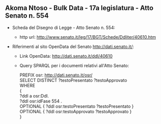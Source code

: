 ## Akoma Ntoso - Bulk Data - 17a legislatura - Atto Senato n. 554 ##

* Scheda del Disegno di Legge - Atto Senato n. 554:
	* http url: http://www.senato.it/leg/17/BGT/Schede/Ddliter/40610.htm

* Riferimenti al sito OpenData del Senato http://dati.senato.it/:
	* Link OpenData: http://dati.senato.it/ddl/40610
	* Query SPARQL per i documenti relativi all'Atto Senato:

        PREFIX osr: <http://dati.senato.it/osr/>  
		SELECT DISTINCT ?testoPresentato ?testoApprovato  
		WHERE  
		{  
		    ?ddl a osr:Ddl.  
		    ?ddl osr:idFase 554 .  
		    OPTIONAL { ?ddl osr:testoPresentato ?testoPresentato }  
		    OPTIONAL { ?ddl osr:testoApprovato ?testoApprovato }  
		}
		
